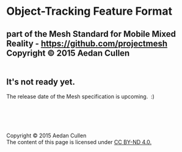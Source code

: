Object-Tracking Feature Format
==============================
part of the Mesh Standard for Mobile Mixed Reality  -  https://github.com/projectmesh   
Copyright &copy; 2015 Aedan Cullen  
<br>
<br>
It's not ready yet.
-------------------
The release date of the Mesh specification is upcoming.&nbsp;&nbsp;:)
<br><br><br><br><br><br>
Copyright &copy; 2015 Aedan Cullen  
The content of this page is licensed under [CC BY-ND 4.0.](https://creativecommons.org/licenses/by-nd/4.0/)

